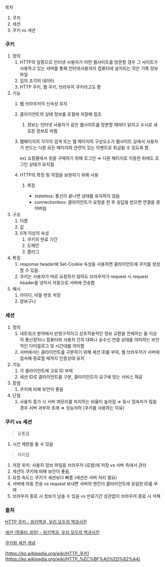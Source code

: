 목차

1. 쿠키
2. 세션
3. 쿠키 vs 세션

### 쿠키

1. 정의
    1. HTTP의 일종으로 인터넷 사용자가 어떤 웹사이트를 방문할 경우 그 사이트가 사용하고 있는 서버를 통해 인터넷사용자의 컴퓨터에 설치되는 작은 기록 정보 파일
    2. 임의 조각의 데이터
    3. HTTP 쿠키, 웹 쿠키, 브라우저 쿠키라고도 함
2. 기능
    1. 웹 브라우저의 신속성 유지
    2. 클라이언트의 상태 정보를 로컬에 저장해 참조
        1. 정보는 인터넷 사용자가 같은 웹사이트를 방문할 때마다 읽히고 수시로 새로운 정보로 바뀜
    3. 웹페이지의 각각의 검색 또는 웹 페이지의 구성요소가 웹사이트 상에서 사용자가 만드는 다른 모든 페이지와 관련이 있는 이벤트로 취급될 수 있도록 함. 
        
        ex) 쇼핑몰에서 옷을 구매하기 위해 로그인 ⇒ 다른 페이지로 이동한 뒤에도 로그인 상태가 유지됨
        
    4. HTTP의 특징 및 약점을 보완하기 위해 사용
        1. 특징
            
            
            - stateless: 통신이 끝나면 상태를 유지하지 않음
            - connectionless: 클라이언트가 요청을 한 후 응답을 받으면 연결을 끊어버림
3. 구조
    1. 이름
    2. 값
    3. 0개 이상의 속성
        1. 쿠키의 만료 기간
        2. 도메인
        3. 플러그 
4. 특징
    1. response header에 Set-Cookie 속성을 사용하면 클라이언트에 쿠키를 생성할 수 있음.
    2. 쿠키는 사용자가 따로 요청하지 않아도 브라우저가 request 시 request header를 넣어서 자동으로 서버에 전송함
5. 예시
    1. 아이디, 비밀 번호 저장
    2. 장바구니

### 세션

1. 정의
    1. 네트워크 분야에서 반영구적이고 상호작용적인 정보 교환을 전제하는 둘 이상의 통신장치나 컴퓨터와 사용자 간의 대화나 송수신 연결 상태를 의미하는 보안적인 다이얼로그 및 시간대를 의미함
    2. 서버에서는 클라이언트를 구분하기 위해 세션 ID를 부여, 웹 브라우저가 서버에 접속해 종료할 때까지 인증상태 유지
2. 기능
    1. 각 클라이언트에 고유 ID 부여
    2. 세션 ID로 클라이언트를 구분, 클라이언트의 요구에 맞는 서비스 제공
3. 장점
    1. 쿠키에 비해 보안이 좋음
4. 단점
    1. 사용자 증가 시 서버 메모리를 차지하는 비율이 높아짐 ⇒ 동시 접속자가 많을 경우 서버 과부하 초래 ⇒ 성능저하 (쿠키를 사용하는 이유)

### 쿠키 vs 세션

> 공통점
> 
1. 시간 제한을 둘 수 있음

> 차이점
> 
1. 저장 위치: 사용자 정보 파일을 브라우저 (로컬)에 저장 vs 서버 측에서 관리
2. 세션이 쿠키에 비해 보안이 좋음.
3. 요청 속도는 쿠키가 세션보다 빠름 (세션은 서버 처리 필요)
4. 서버에 자동 전송 vs request 보내면 서버의 엔진이 클라이언트에 유일한 ID를 부여
5. 브라우저 종료 시 정보가 남을 수 있음 vs 만료기간 상관없이 브라우저 종료 시 삭제

### 출처

[HTTP 쿠키 - 위키백과, 우리 모두의 백과사전](https://ko.wikipedia.org/wiki/HTTP_%EC%BF%A0%ED%82%A4)

[세션 (컴퓨터 과학) - 위키백과, 우리 모두의 백과사전](https://ko.wikipedia.org/wiki/%EC%84%B8%EC%85%98_(%EC%BB%B4%ED%93%A8%ED%84%B0_%EA%B3%BC%ED%95%99))

[쿠키와 세션 개념](https://interconnection.tistory.com/74)

[https://ko.wikipedia.org/wiki/HTTP_쿠키](https://ko.wikipedia.org/wiki/HTTP_%EC%BF%A0%ED%82%A4)
